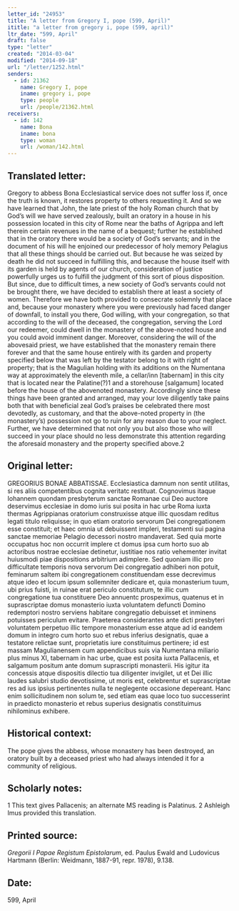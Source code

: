 ```yaml
---
letter_id: "24953"
title: "A letter from Gregory I, pope (599, April)"
ititle: "a letter from gregory i, pope (599, april)"
ltr_date: "599, April"
draft: false
type: "letter"
created: "2014-03-04"
modified: "2014-09-18"
url: "/letter/1252.html"
senders:
  - id: 21362
    name: Gregory I, pope
    iname: gregory i, pope
    type: people
    url: /people/21362.html
receivers:
  - id: 142
    name: Bona
    iname: bona
    type: woman
    url: /woman/142.html
---
```

<h2> Translated letter:</h2>Gregory to abbess Bona
Ecclesiastical service does not suffer loss if, once the truth is known, it restores property to others requesting it.  And so we have learned that John, the late priest of the holy Roman church that by God’s will we have served zealously, built an oratory in a house in his possession located in this city of Rome near the baths of Agrippa and left therein certain revenues in the name of a bequest; further he established that in the oratory there would be a society of God’s servants; and in the document of his will he enjoined our predecessor of holy memory Pelagius that all these things should be carried out.  But because he was seized by death he did not succeed in fulfilling this, and because the house itself with its garden is held by agents of our church, consideration of justice powerfully urges us to fulfill the judgment of this sort of pious disposition.  But since, due to difficult times, a new society of God’s servants could not be brought there, we have decided to establish there at least a society of women.  Therefore we have both provided to consecrate solemnly that place and, because your monastery where you were previously had faced danger of downfall, to install you there, God willing, with your congregation, so that according to the will of the deceased, the congregation, serving the Lord our redeemer, could dwell in the monastery of the above-noted house and you could avoid imminent danger.  Moreover, considering the will of the abovesaid priest, we have established that the monastery remain there forever and that the same house entirely with its garden and property specified below that was left by the testator belong to it with right of property; that is the Magulian holding with its additions on the Numentana way at approximately the eleventh mile, a cellar/inn [tabernam] in this city that is located near the Palatine(?)1 and a storehouse [salgamum] located before the house of the abovenoted monastery.  Accordingly since these things have been granted and arranged, may your love diligently take pains both that with beneficial zeal God’s praises be celebrated there most devotedly, as customary, and that the above-noted property in (the monastery’s) possession not go to ruin for any reason due to your neglect.  Further, we have determined that not only you but also those who will succeed in your place should no less demonstrate this attention regarding the aforesaid monastery and the property specified above.2
<h2 class="mt-4"> Original letter:</h2>GREGORIUS BONAE ABBATISSAE.
Ecclesiastica damnum non sentit utilitas, si res aliis competentibus cognita veritatc restituat. Cognovimus itaque Iohannem quondam presbyterum sanctae Romanae cui Deo auctore deservimus ecclesiae in domo iuris sui posita in hac urbe Roma iuxta thermas Agrippianas oratorium construxisse atque  illic quosdam reditus legati titulo reliquisse; in quo etiam oratorio servorum Dei congregationem esse constituit; et haec omnia ut debuissent impleri, testamenti sui pagina sanctae memoriae Pelagio decessori nostro mandaverat. Sed quia morte occupatus hoc non occurrit implere ct domus ipsa cum horto suo ab actoribus nostrae ecclesiae detinetur, iustitiae nos ratio vehementer invitat huiusmodi piae dispositions arbitrium adimplere. Sed quoniam illic pro difficultate temporis nova servorum Dei congregatio adhiberi non potuit, feminarum saltem ibi congregationem constituendam esse decrevimus atque ideo et locum ipsum sollemniter dedicare et, quia monasterium tuum, ubi prius fuisti, in ruinae erat periculo constitutum, te illic cum congregatione tua constituere Deo annuentc prospeximus, quatenus et in suprascriptae domus monasterio iuxta voluntatem defuncti Domino redemptori nostro serviens habitare congregatio debuisset et inminens potuisses  periculum evitare. Praeterea considerantes ante dicti presbyteri voluntatem perpetuo illic tempore monasterium esse atque ad id eandem domum in integro cum horto suo et rebus inferius designatis, quae a testatore relictae sunt, proprietatis iure constituimus pertinere; id est massam Magulianensem cum appendicibus suis via Numentana miliario plus minus XI, tabernam in hac urbe, quae est posita iuxta Pallacenis, et salgamum positum ante domum suprascripti  monasterii. His igitur ita concessis atque dispositis dilectio tua diligenter invigilet, ut et Dei illic laudes salubri studio devotissime, ut moris est, celebrentur et suprascriptae res ad ius ipsius pertinentes nulla te neglegente occasione depereant.  Hanc enim sollicitudinem non solum te, sed etiam eas quae loco tuo successerint in praedicto monasterio et rebus superius designatis constituimus nihilominus exhibere.
<h2 class="mt-4"> Historical context:</h2>The pope gives the abbess, whose monastery has been destroyed, an oratory built by a deceased priest who had always intended it for a community of religious.
<h2 class="mt-4"> Scholarly notes:</h2>1 This text gives Pallacenis; an alternate MS reading is Palatinus.
2 Ashleigh Imus provided this translation.
<h2 class="mt-4"> Printed source:</h2><p><em>Gregorii I Papae Registum Epistolarum</em>, ed. Paulus Ewald and Ludovicus Hartmann (Berlin: Weidmann, 1887-91, repr. 1978), 9.138.</p><h2 class="mt-4"> Date:</h2>599, April